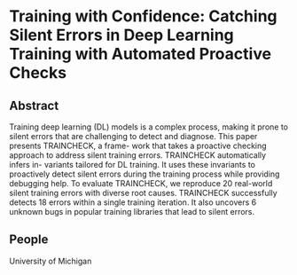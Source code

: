 # Training with Confidence: Catching Silent Errors in Deep Learning Training with Automated Proactive Checks

## Abstract
Training deep learning (DL) models is a complex process,
making it prone to silent errors that are challenging to detect
and diagnose. This paper presents TRAINCHECK, a frame-
work that takes a proactive checking approach to address
silent training errors. TRAINCHECK automatically infers in-
variants tailored for DL training. It uses these invariants to
proactively detect silent errors during the training process
while providing debugging help. To evaluate TRAINCHECK,
we reproduce 20 real-world silent training errors with diverse
root causes. TRAINCHECK successfully detects 18 errors
within a single training iteration. It also uncovers 6 unknown
bugs in popular training libraries that lead to silent errors.

## People
University of Michigan